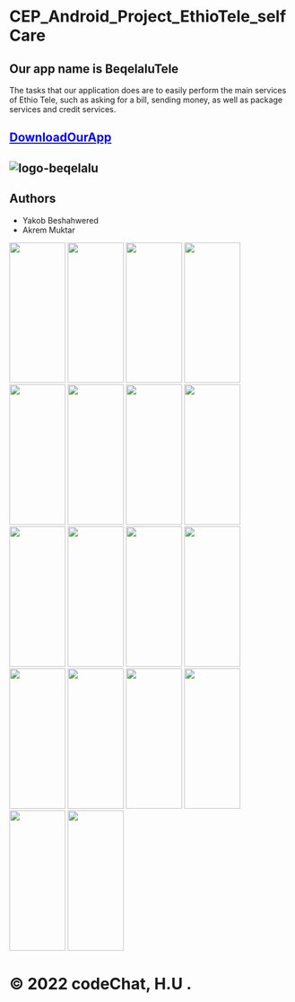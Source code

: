 # CEP_Android_Project_EthioTele_selfCare
## Our app name is BeqelaluTele
The tasks that our application does are to easily perform the main services of Ethio Tele, such as asking for a bill, sending money, as well as package services and credit services.
## <a href="https://drive.google.com/file/d/194S2ZpVD7ydw2FgsOSWfM9fLVx4chBHw/view?usp=sharing" style="color: blue;">DownloadOurApp</a>
## ![logo-beqelalu](https://user-images.githubusercontent.com/87162921/197264782-021b2763-5bf6-4d4a-ab58-61d2de3fc88a.png)
## Authors
 <ul type="disc" >
 <li>Yakob Beshahwered</li>
 <li> Akrem Muktar</li>
</ul>
 <div display="inline">
<img src="https://github.com/yakobbeshah/CEP_Android_Project_EthioTele_selfCare/blob/master/image/img-1.jpg" width="100px" height="250px"/>
<img src="https://github.com/yakobbeshah/CEP_Android_Project_EthioTele_selfCare/blob/master/image/img-2.jpg" width="100px" height="250px"/>
<img src="https://github.com/yakobbeshah/CEP_Android_Project_EthioTele_selfCare/blob/master/image/img-3.jpg" width="100px" height="250px"/>
<img src="https://github.com/yakobbeshah/CEP_Android_Project_EthioTele_selfCare/blob/master/image/img4.jpg" width="100px" height="250px"/>
<img src="https://github.com/yakobbeshah/CEP_Android_Project_EthioTele_selfCare/blob/master/image/img5.jpg" width="100px" height="250px"/>
<img src="https://github.com/yakobbeshah/CEP_Android_Project_EthioTele_selfCare/blob/master/image/img6.jpg" width="100px" height="250px"/>
<img src="https://github.com/yakobbeshah/CEP_Android_Project_EthioTele_selfCare/blob/master/image/img7.jpg" width="100px" height="250px"/>
<img src="https://github.com/yakobbeshah/CEP_Android_Project_EthioTele_selfCare/blob/master/image/img8.jpg" width="100px" height="250px"/>
<img src="https://github.com/yakobbeshah/CEP_Android_Project_EthioTele_selfCare/blob/master/image/img9.jpg" width="100px" height="250px"/>
<img src="https://github.com/yakobbeshah/CEP_Android_Project_EthioTele_selfCare/blob/master/image/img10.jpg" width="100px" height="250px"/>
<img src="https://github.com/yakobbeshah/CEP_Android_Project_EthioTele_selfCare/blob/master/image/img11.jpg" width="100px" height="250px"/>
<img src="https://github.com/yakobbeshah/CEP_Android_Project_EthioTele_selfCare/blob/master/image/img12.jpg" width="100px" height="250px"/>
<img src="https://github.com/yakobbeshah/CEP_Android_Project_EthioTele_selfCare/blob/master/image/img13.jpg" width="100px" height="250px"/>
<img src="https://github.com/yakobbeshah/CEP_Android_Project_EthioTele_selfCare/blob/master/image/img14.jpg" width="100px" height="250px"/>
<img src="https://github.com/yakobbeshah/CEP_Android_Project_EthioTele_selfCare/blob/master/image/img15.jpg" width="100px" height="250px"/>
<img src="https://github.com/yakobbeshah/CEP_Android_Project_EthioTele_selfCare/blob/master/image/img16.jpg" width="100px" height="250px"/>
<img src="https://github.com/yakobbeshah/CEP_Android_Project_EthioTele_selfCare/blob/master/image/img17.jpg" width="100px" height="250px"/>
<img src="https://github.com/yakobbeshah/CEP_Android_Project_EthioTele_selfCare/blob/master/image/img18.jpg" width="100px" height="250px"/>
</div>

<h1>© 2022 codeChat, H.U .</h1>

